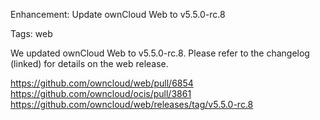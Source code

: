 Enhancement: Update ownCloud Web to v5.5.0-rc.8

Tags: web

We updated ownCloud Web to v5.5.0-rc.8. Please refer to the changelog (linked) for details on the web release.

https://github.com/owncloud/web/pull/6854
https://github.com/owncloud/ocis/pull/3861
https://github.com/owncloud/web/releases/tag/v5.5.0-rc.8
